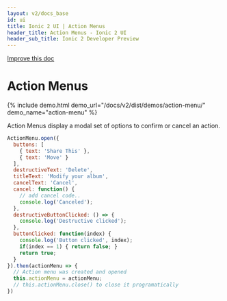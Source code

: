 ```yaml
---
layout: v2/docs_base
id: ui
title: Ionic 2 UI | Action Menus
header_title: Action Menus - Ionic 2 UI
header_sub_title: Ionic 2 Developer Preview
---
```

<div class="improve-docs">
  <a href='https://github.com/driftyco/ionic-site/edit/ionic2/docs/v2/ui/action-menus/index.md'>
    Improve this doc
  </a>
</div>

<div class="docs-ui">
  
<h1 class="title">Action Menus</h1>

{% include demo.html demo_url="/docs/v2/dist/demos/action-menu/" demo_name="action-menu" %}

Action Menus display a modal set of options to confirm or cancel an action.

```javascript
ActionMenu.open({
  buttons: [
    { text: 'Share This' },
    { text: 'Move' }
  ],
  destructiveText: 'Delete',
  titleText: 'Modify your album',
  cancelText: 'Cancel',
  cancel: function() {
    // add cancel code..
    console.log('Canceled');
  },
  destructiveButtonClicked: () => {
    console.log('Destructive clicked');
  },
  buttonClicked: function(index) {
    console.log('Button clicked', index);
    if(index == 1) { return false; }
    return true;
  }
}).then(actionMenu => {
  // Action menu was created and opened
  this.actionMenu = actionMenu;
  // this.actionMenu.close() to close it programatically
})
```
</div>
